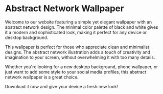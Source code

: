 <!--
Write me markdown content of website with wallpaper:

"A wallpaper with a simple illustration of an abstract network, in a minimal color palette of black and white."

The header of the page should not be copy of the text but rather a real content of the website which is using this wallpaper.
-->

<!--font:"Open Sans"-->

# Abstract Network Wallpaper

Welcome to our website featuring a simple yet elegant wallpaper with an abstract network design. The minimal color palette of black and white gives it a modern and sophisticated look, making it perfect for any device or desktop background.

This wallpaper is perfect for those who appreciate clean and minimalist designs. The abstract network illustration adds a touch of creativity and imagination to your screen, without overwhelming it with too many details.

Whether you're looking for a new desktop background, phone wallpaper, or just want to add some style to your social media profiles, this abstract network wallpaper is a great choice.

Download it now and give your device a fresh new look!
